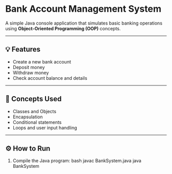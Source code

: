 #  Bank Account Management System

A simple Java console application that simulates basic banking operations using **Object-Oriented Programming (OOP)** concepts.

---

## 💡 Features
- Create a new bank account  
- Deposit money  
- Withdraw money  
- Check account balance and details  

---

## 🧠 Concepts Used
- Classes and Objects  
- Encapsulation  
- Conditional statements  
- Loops and user input handling  

---

## ⚙️ How to Run
1. Compile the Java program:
   bash
   javac BankSystem.java
   java BankSystem
